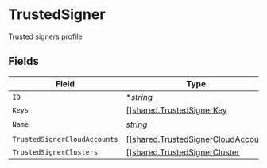 # TrustedSigner

Trusted signers profile


## Fields

| Field                                                                                         | Type                                                                                          | Required                                                                                      | Description                                                                                   |
| --------------------------------------------------------------------------------------------- | --------------------------------------------------------------------------------------------- | --------------------------------------------------------------------------------------------- | --------------------------------------------------------------------------------------------- |
| `ID`                                                                                          | **string*                                                                                     | :heavy_minus_sign:                                                                            | N/A                                                                                           |
| `Keys`                                                                                        | [][shared.TrustedSignerKey](../../../pkg/models/shared/trustedsignerkey.md)                   | :heavy_minus_sign:                                                                            | N/A                                                                                           |
| `Name`                                                                                        | *string*                                                                                      | :heavy_check_mark:                                                                            | N/A                                                                                           |
| `TrustedSignerCloudAccounts`                                                                  | [][shared.TrustedSignerCloudAccount](../../../pkg/models/shared/trustedsignercloudaccount.md) | :heavy_minus_sign:                                                                            | N/A                                                                                           |
| `TrustedSignerClusters`                                                                       | [][shared.TrustedSignerCluster](../../../pkg/models/shared/trustedsignercluster.md)           | :heavy_minus_sign:                                                                            | N/A                                                                                           |